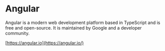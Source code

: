 # Angular

Angular is a modern web development platform based in TypeScript and is free and open-source. It is maintained by Google and a developer community.

[https://angular.io](https://angular.io/)

